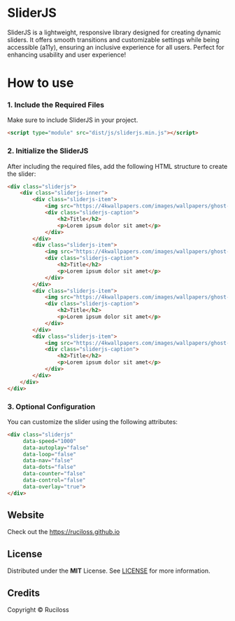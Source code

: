 # SliderJS

SliderJS is a lightweight, responsive library designed for creating dynamic sliders. 
It offers smooth transitions and customizable settings while being accessible (a11y), ensuring an inclusive experience for all users. 
Perfect for enhancing usability and user experience!

# How to use

### 1. Include the Required Files
Make sure to include SliderJS in your project.

```html
<script type="module" src="dist/js/sliderjs.min.js"></script>
```

### 2. Initialize the SliderJS
After including the required files, add the following HTML structure to create the slider:

```html
<div class="sliderjs">
    <div class="sliderjs-inner">
        <div class="sliderjs-item">
            <img src="https://4kwallpapers.com/images/wallpapers/ghost-of-yotei-game-3840x2160-19048.jpg" alt="Obrazek 1">
            <div class="sliderjs-caption">
                <h2>Title</h2>
                <p>Lorem ipsum dolor sit amet</p>
            </div>
        </div>
        <div class="sliderjs-item">
            <img src="https://4kwallpapers.com/images/wallpapers/ghost-of-yotei-game-3840x2160-19048.jpg" alt="Obrazek 2">
            <div class="sliderjs-caption">
                <h2>Title</h2>
                <p>Lorem ipsum dolor sit amet</p>
            </div>
        </div>
        <div class="sliderjs-item">
            <img src="https://4kwallpapers.com/images/wallpapers/ghost-of-yotei-game-3840x2160-19048.jpg" alt="Obrazek 3">
            <div class="sliderjs-caption">
                <h2>Title</h2>
                <p>Lorem ipsum dolor sit amet</p>
            </div>
        </div>
        <div class="sliderjs-item">
            <img src="https://4kwallpapers.com/images/wallpapers/ghost-of-yotei-game-3840x2160-19048.jpg" alt="Obrazek 3">
            <div class="sliderjs-caption">
                <h2>Title</h2>
                <p>Lorem ipsum dolor sit amet</p>
            </div>
        </div>
    </div>
</div>
```

### 3. Optional Configuration
You can customize the slider using the following attributes:

```html
<div class="sliderjs" 
     data-speed="1000" 
     data-autoplay="false" 
     data-loop="false" 
     data-nav="false" 
     data-dots="false" 
     data-counter="false" 
     data-control="false" 
     data-overlay="true">
</div>
```

## Website

Check out the https://ruciloss.github.io

## License

Distributed under the **MIT** License. See [LICENSE](https://opensource.org/license/mit) for more information.

## Credits

Copyright © Ruciloss
